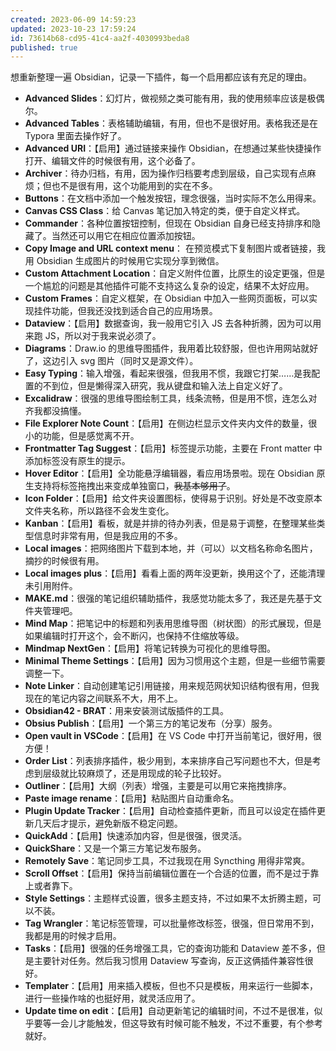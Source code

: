 ```yaml
---
created: 2023-06-09 14:59:23
updated: 2023-10-23 17:59:24
id: 73614b68-cd95-41c4-aa2f-4030993beda8
published: true
---
```

想重新整理一遍 Obsidian，记录一下插件，每一个启用都应该有充足的理由。

- **Advanced Slides**：幻灯片，做视频之类可能有用，我的使用频率应该是极偶尔。
- **Advanced Tables**：表格辅助编辑，有用，但也不是很好用。表格我还是在 Typora 里面去操作好了。
- **Advanced URI**：【启用】通过链接来操作 Obsidian，在想通过某些快捷操作打开、编辑文件的时候很有用，这个必备了。
- **Archiver**：待办归档，有用，因为操作归档要考虑到层级，自己实现有点麻烦；但也不是很有用，这个功能用到的实在不多。
- **Buttons**：在文档中添加一个触发按钮，理念很强，当时实际不怎么用得来。
- **Canvas CSS Class**：给 Canvas 笔记加入特定的类，便于自定义样式。
- **Commander**：各种位置按钮控制，但现在 Obsidian 自身已经支持排序和隐藏了。当然还可以用它在相应位置添加按钮。
- **Copy Image and URL context menu**： 在预览模式下复制图片或者链接，我用 Obsidian 生成图片的时候用它实现分享到微信。
- **Custom Attachment Location**：自定义附件位置，比原生的设定更强，但是一个尴尬的问题是其他插件可能不支持这么复杂的设定，结果不太好应用。
- **Custom Frames**：自定义框架，在 Obsidian 中加入一些网页面板，可以实现挂件功能，但我还没找到适合自己的应用场景。
- **Dataview**：【启用】数据查询，我一般用它引入 JS 去各种折腾，因为可以用来跑 JS，所以对于我来说必须了。
- **Diagrams**：Draw.io 的思维导图插件，我用着比较舒服，但也许用网站就好了，这边引入 svg 图片（同时又是源文件）。
- **Easy Typing**：输入增强，看起来很强，但我用不惯，我跟它打架……是我配置的不到位，但是懒得深入研究，我从键盘和输入法上自定义好了。
- **Excalidraw**：很强的思维导图绘制工具，线条流畅，但是用不惯，连怎么对齐我都没搞懂。
- **File Explorer Note Count**：【启用】在侧边栏显示文件夹内文件的数量，很小的功能，但是感觉离不开。
- **Frontmatter Tag Suggest**：【启用】标签提示功能，主要在 Front matter 中添加标签没有原生的提示。
- **Hover Editor**：【启用】全功能悬浮编辑器，看应用场景啦。现在 Obsidian 原生支持将标签拖拽出来变成单独窗口，~~我基本够用了~~。
- **Icon Folder**：【启用】给文件夹设置图标，使得易于识别。好处是不改变原本文件夹名称，所以路径不会发生变化。
- **Kanban**：【启用】看板，就是并排的待办列表，但是易于调整，在整理某些类型信息时非常有用，但是我应用的不多。
- **Local images**：把网络图片下载到本地，并（可以）以文档名称命名图片，摘抄的时候很有用。
- **Local images plus**：【启用】看看上面的两年没更新，换用这个了，还能清理未引用附件。
- **MAKE.md**：很强的笔记组织辅助插件，我感觉功能太多了，我还是先基于文件夹管理吧。
- **Mind Map**：把笔记中的标题和列表用思维导图（树状图）的形式展现，但是如果编辑时打开这个，会不断闪，也保持不住缩放等级。
- **Mindmap NextGen**：【启用】将笔记转换为可视化的思维导图。
- **Minimal Theme Settings**：【启用】因为习惯用这个主题，但是一些细节需要调整一下。
- **Note Linker**：自动创建笔记引用链接，用来规范网状知识结构很有用，但我现在的笔记内容之间联系不大，用不上。
- **Obsidian42 - BRAT**：用来安装测试版插件的工具。
- **Obsius Publish**：【启用】一个第三方的笔记发布（分享）服务。
- **Open vault in VSCode**：【启用】在 VS Code 中打开当前笔记，很好用，很方便！
- **Order List**：列表排序插件，极少用到，本来排序自己写问题也不大，但是考虑到层级就比较麻烦了，还是用现成的轮子比较好。
- **Outliner**：【启用】大纲（列表）增强，主要是可以用它来拖拽排序。
- **Paste image rename**：【启用】粘贴图片自动重命名。
- **Plugin Update Tracker**：【启用】自动检查插件更新，而且可以设定在插件更新几天后才提示，避免新版不稳定问题。
- **QuickAdd**：【启用】快速添加内容，但是很强，很灵活。
- **QuickShare**：又是一个第三方笔记发布服务。
- **Remotely Save**：笔记同步工具，不过我现在用 Syncthing 用得非常爽。
- **Scroll Offset**：【启用】保持当前编辑位置在一个合适的位置，而不是过于靠上或者靠下。
- **Style Settings**：主题样式设置，很多主题支持，不过如果不太折腾主题，可以不装。
- **Tag Wrangler**：笔记标签管理，可以批量修改标签，很强，但日常用不到，我都是用的时候才启用。
- **Tasks**：【启用】很强的任务增强工具，它的查询功能和 Dataview 差不多，但是主要针对任务。然后我习惯用 Dataview 写查询，反正这俩插件兼容性很好。
- **Templater**：【启用】用来插入模板，但也不只是模板，用来运行一些脚本，进行一些操作啥的也挺好用，就灵活应用了。
- **Update time on edit**：【启用】自动更新笔记的编辑时间，不过不是很准，似乎要等一会儿才能触发，但这导致有时候可能不触发，不过不重要，有个参考就好。
